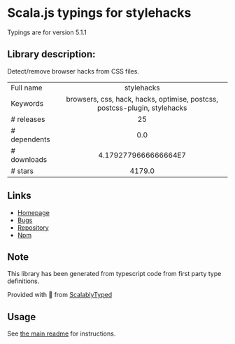 
# Scala.js typings for stylehacks

Typings are for version 5.1.1

## Library description:
Detect/remove browser hacks from CSS files.

|                    |                 |
| ------------------ | :-------------: |
| Full name          | stylehacks |
| Keywords           | browsers, css, hack, hacks, optimise, postcss, postcss-plugin, stylehacks |
| # releases         | 25 |
| # dependents       | 0.0 |
| # downloads        | 4.1792779666666664E7 |
| # stars            | 4179.0 |

## Links
- [Homepage](https://github.com/cssnano/cssnano)
- [Bugs](https://github.com/cssnano/cssnano/issues)
- [Repository](https://github.com/cssnano/cssnano)
- [Npm](https://www.npmjs.com/package/stylehacks)
    


## Note
This library has been generated from typescript code from first party type definitions.

Provided with :purple_heart: from [ScalablyTyped](https://github.com/oyvindberg/ScalablyTyped)

## Usage
See [the main readme](../../readme.md) for instructions.


